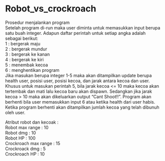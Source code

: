# Robot_vs_crockroach
Prosedur menjalankan program<br />
Setelah program di-run maka user diminta untuk memasukkan input berupa satu buah integer. Adapun daftar perintah untuk setiap angka adalah sebagai berikut:<br />
1 : bergerak maju<br />
2 : bergerak mundur<br />
3 : bergerak ke kanan<br />
4 : bergerak ke kiri<br />
5 : menembak kecoa<br />
6 : menghentikan program<br />
Jika masukan berupa integer 1-5 maka akan ditampilkan update berupa health user, posisi user, posisi kecoa, dan jarak antara kecoa dan user. Khusus untuk masukan perintah 5, bila jarak kecoa <= 10 maka kecoa akan tertembak dan mati lalu kecoa baru akan dispawn. Sedangkan jika jarak kecoa > 10 maka akan dikeluarkan output “Cant Shoot!!”.
Program akan berhenti bila user memasukkan input 6 atau ketika health dari user habis. Ketika program berhenti akan ditampilkan jumlah kecoa yang telah dibunuh oleh user.<br />

Atribut robot dan kecoak :<br />
Robot max range : 10<br />
Robot dmg : 10<br />
Robot HP : 100<br />
Crockroach max range : 15<br />
Crockroack dmg : 5<br />
Crockroach HP : 10<br />
